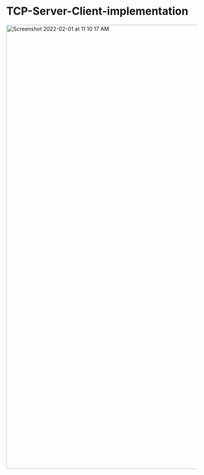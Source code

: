 # TCP-Server-Client-implementation
<img width="1167" alt="Screenshot 2022-02-01 at 11 10 17 AM" src="https://user-images.githubusercontent.com/67418559/153257646-a678ba17-1b43-4ecd-bf1c-6ef355e57de6.png">
